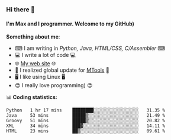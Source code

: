 ### Hi there 👋
#### I'm Max and I programmer. Welcome to my GitHub)

**Something about me**:
- ⌨ I am writing in _Python, Java, HTML/CSS, C/Assembler_ ⌨
- 💻 I write a lot of code 💻
- 🌐 [My web site](https://merive.herokuapp.com/) 🌐
- 💾 I realized global update for [MTools](https://github.com/merive/MTools) 💾
- 🖥️ I like using Linux 🖥️
- 😍 I really love programming) 😍

📊 **Coding statistics:**
<!--START_SECTION:waka-->
```text
Python   1 hr 17 mins    ████████░░░░░░░░░░░░░░░░░   31.35 % 
Java     53 mins         █████▒░░░░░░░░░░░░░░░░░░░   21.49 % 
Groovy   51 mins         █████▒░░░░░░░░░░░░░░░░░░░   20.82 % 
XML      34 mins         ███▓░░░░░░░░░░░░░░░░░░░░░   14.11 % 
HTML     23 mins         ██▒░░░░░░░░░░░░░░░░░░░░░░   09.61 % 
```
<!--END_SECTION:waka-->
